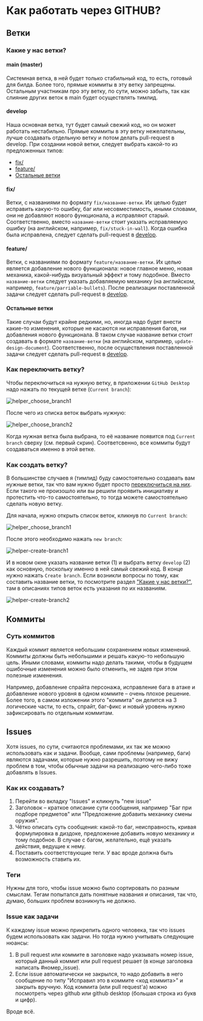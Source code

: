 # Как работать через GITHUB?

## Ветки

### Какие у нас ветки?

#### main (master)

Системная ветка, в ней будет только стабильный код, то есть, готовый для билда. Более того, прямые коммиты в эту ветку запрещены. Остальным участникам про эту ветку, по сути, можно забыть, так как слияние других веток в main будет осуществлять тимлид.

#### develop

Наша основная ветка, тут будет самый свежий код, но он может работать нестабильно. Прямые коммиты в эту ветку нежелательны, лучше создавать отдельную ветку и потом делать pull-request в develop. При создании новой ветки, следует выбрать какой-то из предложенных типов:

- [fix/](#fix/)
- [feature/](#feature/)
- [Остальные ветки](#Остальные-ветки)

#### fix/

Ветки, с названиями по формату `fix/название-ветки`. Их целью будет исправить какую-то ошибку, баг или несовместимость, иными словами, они не добавляют нового функционала, а исправляют старый. Соответственно, вместо `название-ветки` стоит указать исправляемую ошибку (на английском, например, `fix/stuck-in-wall`). Когда ошибка была исправлена, следует сделать pull-request в [develop](#develop).

#### feature/

Ветки, с названиями по формату `feature/название-ветки`. Их целью является добавление нового функционала: новое главное меню, новая механика, какой-нибудь визуальный эффект и тому подобное. Вместо `название-ветки` следует указать добавляемую механику (на английском, например, `feature/parriable-bullets`). После реализации поставленной задачи следует сделать pull-request в [develop](#develop).

#### Остальные ветки

Такие случаи будут крайне редкими, но, иногда надо будет внести какие-то изменения, которые не касаются ни исправления багов, ни добавления нового функционала. В таком случае название ветки стоит создавать в формате `название-ветки` (на английском, например, `update-design-document`). Соответственно, после осуществления поставленной задачи следует сделать pull-request в [develop](#develop).

### Как переключить ветку?

Чтобы переключиться на нужную ветку, в приложении `GitHub Desktop` надо нажать по текущей ветке (`Current branch`):

![helper_choose_branch1](./img/helper_choose_branch1.png)

После чего из списка веток выбрать нужную:

![helper_choose_branch2](./img/helper_choose_branch2.png)

Когда нужная ветка была выбрана, то её название появится под `Current branch` сверху (см. первый скрин). Соответсвенно, все коммиты будут создаваться именно в этой ветке.

### Как создать ветку?

В большинстве случаев я (тимлид) буду самостоятельно создавать вам нужные ветки, так что вам нужно будет просто [переключиться на них](#Как-переключить-ветку?). Если такого не произошло или вы решили проявить инициативу и протестить что-то самостоятельно, то тогда можете самостоятельно сделать новую ветку.

Для начала, нужно открыть список веток, кликнув по `Current branch`:

![helper_choose_branch1](./img/helper_choose_branch1.png)

После этого необходимо нажать `new branch`:

![helper-create-branch1](./img/helper-create-branch1.png)

И в новом окне указать название ветки (1) и выбрать ветку `develop` (2) как основную, поскольку именно в ней самый свежий код. В конце нужно нажать `Create branch`. Если возникли вопросы по тому, как составить название ветки, то посмотрите раздел ["Какие у нас ветки?"](#Какие-у-нас-ветки?), там в описаниях типов веток есть указания по их названиям.

![helper-create-branch2](./img/helper-create-branch2.png)

## Коммиты

### Суть коммитов

Каждый коммит является небольшим сохранением новых изменений. Коммиты должны быть небольшими и решать какую-то небольшую цель. Иными словами, коммиты надо делать такими, чтобы в будущем ошибочные изменения можно было отменить, не задев при этом полезные изменения. 

Например, добавление спрайта персонажа, исправление бага в атаке и добавление нового уровня в одном коммите – очень плохое решение. Более того, в самом изложении этого "коммита" он делится на 3 логические части, то есть, спрайт, баг-фикс и новый уровень нужно зафиксировать по отдельным коммитам.


## Issues

Хотя issues, по сути, считаются проблемами, их так же можно использовать как и задачи. Вообще, сами проблемы (например, баги) являются задачами, которые нужно разрешить, поэтому не вижу проблем в том, чтобы обычные задачи на реализацию чего-либо тоже добавлять в Issues. 

### Как их создавать?

1. Перейти во вкладку "Issues" и кликнуть "new issue"
2. Заголовок – краткое описание сути сообщения, например "Баг при подборе предметов" или "Предложение добавить механику смены оружия".
3. Чётко описать суть сообщения: какой-то баг, неисправность, кривая формулировка в диздоке, предложение добавить новую механику и тому подобное. В случае с багом, желательно, ещё указать действия, ведущие к нему.
4. Поставить соответствующие теги. У вас вроде должна быть возможность ставить их.

### Теги

Нужны для того, чтобы issue можно было сортировать по разным смыслам. Тегам попытался дать понятные названия и описания, так что, думаю, больших проблем возникнуть не должно.

### Issue как задачи

К каждому issue можно прикрепить одного человека, так что issues будем использовать как задачи. Но тогда нужно учитывать следующие нюансы:

1. В pull request или коммите в заголовке надо указывать номер issue, который данный коммит или pull request решает (в конце заголовка написать #номер_issue).
2. Если issue автоматически не закрылся, то надо добавить в него сообщение по типу "Исправил это в коммите <код коммита>" и закрыть вручную. Код коммита (или pull request'а) можно посмотреть через github или github desktop (большая строка из букв и цифр).

Вроде всё.
